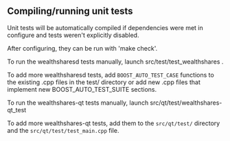Compiling/running unit tests
------------------------------------

Unit tests will be automatically compiled if dependencies were met in configure
and tests weren't explicitly disabled.

After configuring, they can be run with 'make check'.

To run the wealthsharesd tests manually, launch src/test/test_wealthshares .

To add more wealthsharesd tests, add `BOOST_AUTO_TEST_CASE` functions to the existing
.cpp files in the test/ directory or add new .cpp files that
implement new BOOST_AUTO_TEST_SUITE sections.

To run the wealthshares-qt tests manually, launch src/qt/test/wealthshares-qt_test

To add more wealthshares-qt tests, add them to the `src/qt/test/` directory and
the `src/qt/test/test_main.cpp` file.
